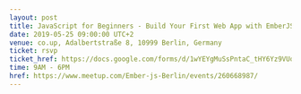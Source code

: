 ```yaml
---
layout: post
title: JavaScript for Beginners - Build Your First Web App with EmberJS
date: 2019-05-25 09:00:00 UTC+2
venue: co.up, Adalbertstraße 8, 10999 Berlin, Germany
ticket: rsvp
ticket_href: https://docs.google.com/forms/d/1wYEYgMuSsPntaC_tHY6Yz9VUqtjGRCniWZQ5jzNVI6U/
time: 9AM - 6PM
href: https://www.meetup.com/Ember-js-Berlin/events/260668987/
---
```

